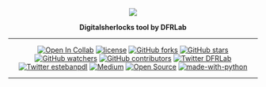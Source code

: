 <div align="center">
<img src="https://dfrlab.s3.us-west-2.amazonaws.com/_dfrlab_logo.png">

**Digitalsherlocks tool by DFRLab**

---


[![Open In Collab](https://colab.research.google.com/assets/colab-badge.svg)]()
[![license](https://img.shields.io/badge/License-Apache%202.0-blue.svg)](https://github.com/DFRLab/digitalsherlocks/blob/main/LICENCE)
[![GitHub forks](https://img.shields.io/github/forks/DFRLab/digitalsherlocks.svg?style=social&label=Fork&maxAge=2592000)](https://GitHub.com/DFRLab/digitalsherlocks/network/)
[![GitHub stars](https://badgen.net/github/stars/DFRLab/digitalsherlocks)](https://GitHub.com/DFRLab/digitalsherlocks/stargazers/)
[![GitHub watchers](https://img.shields.io/github/watchers/DFRLab/digitalsherlocks.svg?style=social&label=Watch&maxAge=2592000)](https://GitHub.com/DFRLab/digitalsherlocks/watchers/)
[![GitHub contributors](https://badgen.net/github/contributors/DFRLab/digitalsherlocks)](https://GitHub.com/DFRLab/digitalsherlocks/graphs/contributors/)
[![Twitter DFRLab](https://badgen.net/badge/icon/twitter?icon=twitter&label)](https://twitter.com/DFRLab)
[![Twitter estebanpdl](https://badgen.net/badge/icon/twitter?icon=twitter&label)](https://twitter.com/estebanpdl)
[![Medium](https://badgen.net/badge/icon/medium?icon=medium&label)](https://medium.com/dfrlab)
[![Open Source](https://badges.frapsoft.com/os/v1/open-source.svg?v=103)](https://www.digitalsherlocks.org/)
[![made-with-python](https://img.shields.io/badge/Made%20with-Python-1f425f.svg)](https://www.python.org/)

---

<div/>

